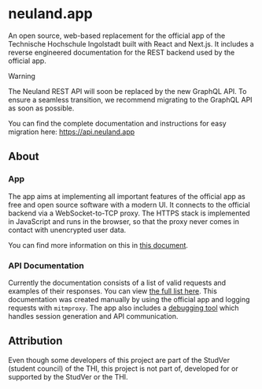# neuland.app

An open source, web-based replacement for the official app of the
Technische Hochschule Ingolstadt built with React and Next.js.
It includes a reverse engineered documentation for the REST backend
used by the official app.

> [!WARNING]  
> The Neuland REST API will soon be replaced by the new GraphQL API.
> To ensure a seamless transition, we recommend migrating to the GraphQL API as soon as possible.
> 
> You can find the complete documentation and instructions for easy migration here: https://api.neuland.app

## About

### App

The app aims at implementing all important features of the official
app as free and open source software with a modern UI.
It connects to the official backend via a WebSocket-to-TCP proxy. The HTTPS
stack is implemented in JavaScript and runs in the browser, so that the proxy
never comes in contact with unencrypted user data.

You can find more information on this in [this document](docs/data-security.md).

### API Documentation

Currently the documentation consists of a list of valid requests and examples
of their responses.
You can view [the full list here](docs/thi-rest-api.md). This documentation was
created manually by using the official app and logging requests with `mitmproxy`.
The app also includes a [debugging tool](https://neuland.app/debug) which handles session generation
and API communication.

## Attribution

Even though some developers of this project are part of the StudVer (student council)
of the THI, this project is not part of, developed for or supported by the StudVer
or the THI.
